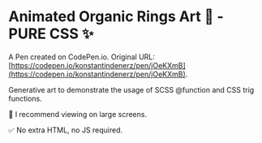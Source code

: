 # Animated Organic Rings Art 🦋 - PURE CSS ✨

A Pen created on CodePen.io. Original URL: [https://codepen.io/konstantindenerz/pen/jOeKXmB](https://codepen.io/konstantindenerz/pen/jOeKXmB).

Generative art to demonstrate the  usage of SCSS @function and CSS trig functions.

🍿 I recommend viewing on large screens.

✅ No extra HTML, no JS required. 
